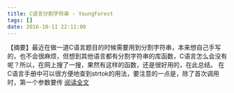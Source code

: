 ```yaml
---
title: C语言分割字符串 - YoungForest
tags: []
date: 2016-10-11 22:11:00
---
```


【摘要】最近在做一道C语言题目的时候需要用到分割字符串，本来想自己手写的，也不会很麻烦，但想到其他语言都有分割字符串的库函数，C语言怎么会没有呢？所以，在网上搜了一搜，果然有这样的函数，还是很好用的，在此总结。 在C语言手册中可以很方便地查到strtok的用法，要注意的一点是，除了首次调用时，第一个参数要传 [阅读全文](http://www.cnblogs.com/YoungForest/p/5950994.html)